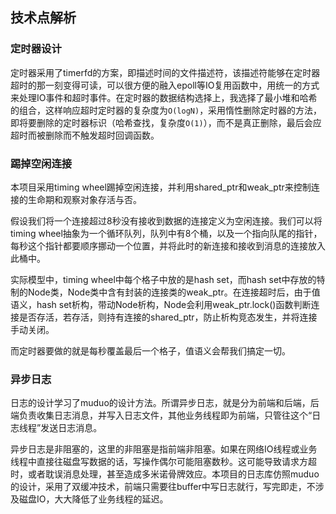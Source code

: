 ## 技术点解析
### 定时器设计

定时器采用了timerfd的方案，即描述时间的文件描述符，该描述符能够在定时器超时的那一刻变得可读，可以很方便的融入epoll等IO复用函数中，用统一的方式来处理IO事件和超时事件。在定时器的数据结构选择上，我选择了最小堆和哈希的组合，这样响应超时定时器的复杂度为`O(logN)`，采用惰性删除定时器的方法，即将要删除的定时器标识（哈希查找，复杂度`O(1)`），而不是真正删除，最后会应超时而被删除而不触发超时回调函数。

### 踢掉空闲连接

本项目采用timing wheel踢掉空闲连接，并利用shared_ptr和weak_ptr来控制连接的生命期和观察对象存活与否。

假设我们将一个连接超过8秒没有接收到数据的连接定义为空闲连接。我们可以将timing wheel抽象为一个循环队列，队列中有8个桶，以及一个指向队尾的指针，每秒这个指针都要顺序挪动一个位置，并将此时的新连接和接收到消息的连接放入此桶中。

实际模型中，timing wheel中每个格子中放的是hash set，而hash set中存放的特制的Node类，Node类中含有封装的连接类的weak_ptr。在连接超时后，由于值语义，hash set析构，带动Node析构，Node会利用weak_ptr.lock()函数判断连接是否存活，若存活，则持有连接的shared_ptr，防止析构竞态发生，并将连接手动关闭。

而定时器要做的就是每秒覆盖最后一个格子，值语义会帮我们搞定一切。

### 异步日志

日志的设计学习了muduo的设计方法。所谓异步日志，就是分为前端和后端，后端负责收集日志消息，并写入日志文件，其他业务线程即为前端，只管往这个“日志线程”发送日志消息。

异步日志是非阻塞的，这里的非阻塞是指前端非阻塞。如果在网络IO线程或业务线程中直接往磁盘写数据的话，写操作偶尔可能阻塞数秒。这可能导致请求方超时，或者耽误消息处理，甚至造成多米诺骨牌效应。本项目的日志库仿照muduo的设计，采用了双缓冲技术，前端只需要往buffer中写日志就行，写完即走，不涉及磁盘IO，大大降低了业务线程的延迟。
